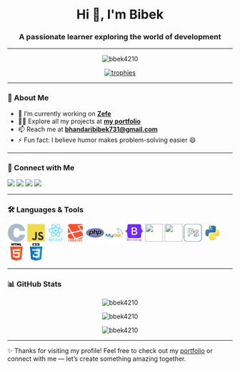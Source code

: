 <h1 align="center">Hi 👋, I'm Bibek</h1>
<h3 align="center">A passionate learner exploring the world of development</h3>

---

<p align="center"> 
  <img src="https://komarev.com/ghpvc/?username=bbek4210&label=Profile%20views&color=0e75b6&style=flat" alt="bbek4210" /> 
</p>

<p align="center">
  <a href="https://github.com/ryo-ma/github-profile-trophy">
    <img src="https://github-profile-trophy.vercel.app/?username=bbek4210&theme=onedark&margin-w=10&margin-h=10&no-frame=true" alt="trophies"/>
  </a>
</p>

---

### 🌱 About Me
- 🔭 I’m currently working on [**Zefe**](https://zefe.xyz/)  
- 👨‍💻 Explore all my projects at [**my portfolio**](https://bbeks-portfolio.vercel.app/)  
- 📫 Reach me at **bhandaribibek731@gmail.com**  
- ⚡ Fun fact: I believe humor makes problem-solving easier 😄  

---

### 🤝 Connect with Me
<p align="left">
<a href="https://twitter.com/bibekbh077" target="blank"><img src="https://img.shields.io/badge/Twitter-%231DA1F2.svg?&style=for-the-badge&logo=twitter&logoColor=white" /></a>
<a href="https://linkedin.com/in/bibek-bhandari-233910268" target="blank"><img src="https://img.shields.io/badge/LinkedIn-%230077B5.svg?&style=for-the-badge&logo=linkedin&logoColor=white" /></a>
<a href="https://www.facebook.com/profile.php?id=100047717505359" target="blank"><img src="https://img.shields.io/badge/Facebook-%231877F2.svg?&style=for-the-badge&logo=facebook&logoColor=white" /></a>
<a href="https://instagram.com/bibek_bhandari_10" target="blank"><img src="https://img.shields.io/badge/Instagram-%23E4405F.svg?&style=for-the-badge&logo=instagram&logoColor=white" /></a>
</p>

---

### 🛠️ Languages & Tools
<p align="left"> 
  <a href="https://www.cprogramming.com/" target="_blank" rel="noreferrer"><img src="https://raw.githubusercontent.com/devicons/devicon/master/icons/c/c-original.svg" width="40" height="40"/></a>
  <a href="https://developer.mozilla.org/en-US/docs/Web/JavaScript" target="_blank" rel="noreferrer"><img src="https://raw.githubusercontent.com/devicons/devicon/master/icons/javascript/javascript-original.svg" width="40" height="40"/></a>
  <a href="https://reactjs.org/" target="_blank" rel="noreferrer"><img src="https://raw.githubusercontent.com/devicons/devicon/master/icons/react/react-original-wordmark.svg" width="40" height="40"/></a>
  <a href="https://laravel.com/" target="_blank" rel="noreferrer"><img src="https://raw.githubusercontent.com/devicons/devicon/master/icons/laravel/laravel-plain-wordmark.svg" width="40" height="40"/></a>
  <a href="https://www.php.net" target="_blank" rel="noreferrer"><img src="https://raw.githubusercontent.com/devicons/devicon/master/icons/php/php-original.svg" width="40" height="40"/></a>
  <a href="https://www.mysql.com/" target="_blank" rel="noreferrer"><img src="https://raw.githubusercontent.com/devicons/devicon/master/icons/mysql/mysql-original-wordmark.svg" width="40" height="40"/></a>
  <a href="https://getbootstrap.com" target="_blank" rel="noreferrer"><img src="https://raw.githubusercontent.com/devicons/devicon/master/icons/bootstrap/bootstrap-plain-wordmark.svg" width="40" height="40"/></a>
  <a href="https://www.figma.com/" target="_blank" rel="noreferrer"><img src="https://www.vectorlogo.zone/logos/figma/figma-icon.svg" width="40" height="40"/></a>
  <a href="https://www.adobe.com/in/products/illustrator.html" target="_blank" rel="noreferrer"><img src="https://www.vectorlogo.zone/logos/adobe_illustrator/adobe_illustrator-icon.svg" width="40" height="40"/></a>
  <a href="https://www.photoshop.com/" target="_blank" rel="noreferrer"><img src="https://raw.githubusercontent.com/devicons/devicon/master/icons/photoshop/photoshop-line.svg" width="40" height="40"/></a>
  <a href="https://www.python.org" target="_blank" rel="noreferrer"><img src="https://raw.githubusercontent.com/devicons/devicon/master/icons/python/python-original.svg" width="40" height="40"/></a>
  <a href="https://www.w3.org/html/" target="_blank" rel="noreferrer"><img src="https://raw.githubusercontent.com/devicons/devicon/master/icons/html5/html5-original-wordmark.svg" width="40" height="40"/></a>
  <a href="https://www.w3schools.com/css/" target="_blank" rel="noreferrer"><img src="https://raw.githubusercontent.com/devicons/devicon/master/icons/css3/css3-original-wordmark.svg" width="40" height="40"/></a>
</p>

---

### 📊 GitHub Stats
<p align="center">
  <img src="https://github-readme-stats.vercel.app/api/top-langs?username=bbek4210&show_icons=true&locale=en&layout=compact&theme=radical" alt="bbek4210" />
</p>

<p align="center">
  <img src="https://github-readme-stats.vercel.app/api?username=bbek4210&show_icons=true&locale=en&theme=radical" alt="bbek4210" />
</p>

<p align="center">
  <img src="https://github-readme-streak-stats.herokuapp.com/?user=bbek4210&theme=radical" alt="bbek4210" />
</p>

---

✨ Thanks for visiting my profile! Feel free to check out my [portfolio](https://bbeks-portfolio.vercel.app/) or connect with me — let’s create something amazing together.
